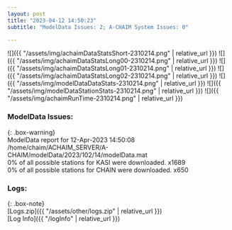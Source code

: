 ```yaml
---
layout: post
title: "2023-04-12 14:50:23"
subtitle: "ModelData Issues: 2; A-CHAIM System Issues: 0"

---
```


![]({{ "/assets/img/achaimDataStatsShort-2310214.png" | relative_url }})
![]({{ "/assets/img/achaimDataStatsLong00-2310214.png" | relative_url }})
![]({{ "/assets/img/achaimDataStatsLong01-2310214.png" | relative_url }})
![]({{ "/assets/img/achaimDataStatsLong02-2310214.png" | relative_url }})
![]({{ "/assets/img/modelDataDataStats-2310214.png" | relative_url }})
![]({{ "/assets/img/modelDataStationStats-2310214.png" | relative_url }})
![]({{ "/assets/img/achaimRunTime-2310214.png" | relative_url }})


### ModelData Issues:  
  
{: .box-warning}  
 ModelData report for 12-Apr-2023 14:50:08   
 /home/chaim/ACHAIM_SERVER/A-CHAIM/modelData/2023/102/14/modelData.mat   
 0% of all possible stations for KASI were downloaded. x1689   
 0% of all possible stations for CHAIN were downloaded. x650   
  


### Logs:  
  
{: .box-note}  
[Logs.zip]({{ "/assets/other/logs.zip" | relative_url }})  
[Log Info]({{ "/logInfo" | relative_url }})  
